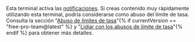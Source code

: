 Esta terminal activa las [notificaciones](/articles/about-notifications/). Si creas contenido muy rápidamente utilizando esta terminal, podría considerarse como abuso del límite de tasa. Consulta la sección "[Abuso de límites de tasa](/v3/#abuse-rate-limits)"{% if currentVersion == "free-pro-team@latest" %} y "[Lidiar con los abusos de límite de tasa](/v3/guides/best-practices-for-integrators/#dealing-with-abuse-rate-limits)"{% endif %} para obtener más detalles.

